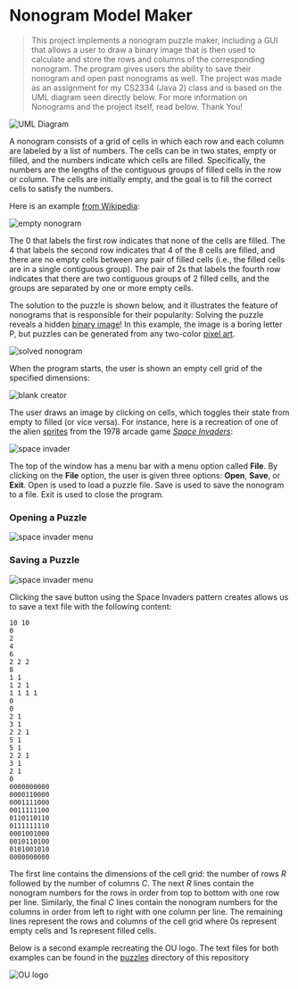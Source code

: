 # Nonogram Model Maker

>
> This project implements a nonogram puzzle maker, including a GUI that allows a user to draw a binary
>image that is then used to calculate and store the rows and columns of the corresponding nonogram.
>The program gives users the ability to save their nonogram and open past nonograms as well. The project
>was made as an assignment for my CS2334 (Java 2) class and is based on the UML diagram seen directly below.
>For more information on Nonograms and the project itself, read below. Thank You!
>

![UML Diagram](img/uml.svg)

A nonogram consists of a grid of cells in which each row and each column are labeled by a list of numbers.
The cells can be in two states, empty or filled, and the numbers indicate which cells are filled.
Specifically, the numbers are the lengths of the contiguous groups of filled cells in the row or column.
The cells are initially empty, and the goal is to fill the correct cells to satisfy the numbers.

Here is an example [from Wikipedia](https://en.wikipedia.org/wiki/Nonogram#Example):

![empty nonogram](img/empty-nonogram.png)

The 0 that labels the first row indicates that none of the cells are filled.
The 4 that labels the second row indicates that 4 of the 8 cells are filled, and there are no empty cells between any pair of filled cells (i.e., the filled cells are in a single contiguous group).
The pair of 2s that labels the fourth row indicates that there are two contiguous groups of 2 filled cells, and the groups are separated by one or more empty cells.

The solution to the puzzle is shown below, and it illustrates the feature of nonograms that is responsible for their popularity: Solving the puzzle reveals a hidden [binary image](https://en.wikipedia.org/wiki/Binary_image)!
In this example, the image is a boring letter P, but puzzles can be generated from any two-color [pixel art](https://en.wikipedia.org/wiki/Pixel_art).

![solved nonogram](img/solved-nonogram.png)

When the program starts, the user is shown an empty cell grid of the specified dimensions:

![blank creator](img/blank-creator.png)

The user draws an image by clicking on cells, which toggles their state from empty to filled (or vice versa).
For instance, here is a recreation of one of the alien [sprites](https://en.wikipedia.org/wiki/Sprite_(computer_graphics)) from the 1978 arcade game [*Space Invaders*](https://en.wikipedia.org/wiki/Space_Invaders):

![space invader](img/space-invader.png)

The top of the window has a menu bar with a menu option called **File**. By clicking on the **File** option, the user is given three options: **Open**, **Save**, or **Exit**. Open is used to load a puzzle file. Save is used to save the nonogram to a file. Exit is used to close the program.


### Opening a Puzzle

![space invader menu](img/open.gif)

### Saving a Puzzle

![space invader menu](img/save.gif)

Clicking the save button using the Space Invaders pattern creates allows us to save a text file with the following content:

```text
10 10
0
2
4
6
2 2 2
8
1 1
1 2 1
1 1 1 1
0
0
2 1
3 1
2 2 1
5 1
5 1
2 2 1
3 1
2 1
0
0000000000
0000110000
0001111000
0011111100
0110110110
0111111110
0001001000
0010110100
0101001010
0000000000
```



The first line contains the dimensions of the cell grid: the number of rows *R* followed by the number of columns *C*.
The next *R* lines contain the nonogram numbers for the rows in order from top to bottom with one row per line.
Similarly, the final *C* lines contain the nonogram numbers for the columns in order from left to right with one column per line.
The remaining lines represent the rows and columns of the cell grid where 0s represent empty cells and 1s represent filled cells.

Below is a second example recreating the OU logo.
The text files for both examples can be found in the [puzzles](puzzles) directory of this repository

![OU logo](img/ou-logo.png)
